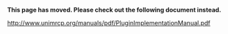 **This page has moved. Please check out the following document instead.**

http://www.unimrcp.org/manuals/pdf/PluginImplementationManual.pdf